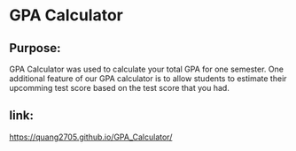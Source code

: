 # GPA Calculator
## Purpose:
GPA Calculator was used to calculate your total GPA for one semester. One additional feature of our GPA calculator is to allow students to estimate their upcomming test score based on the test score that you had.
## link:
https://quang2705.github.io/GPA_Calculator/
